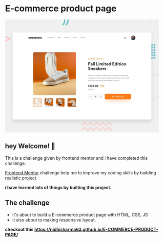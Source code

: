 # E-commerce product page

![Design preview for the E-commerce product page coding challenge](./design/desktop-preview.jpg)

## hey Welcome! 👋

This is a challenge given by frontend mentor and i have completed this challenge.

[Frontend Mentor](https://www.frontendmentor.io) challenge help me to improve my coding skills by building realistic project.

**i have learned lots of things by builting this project.**

## The challenge
- it's about to build a E-commerce product page with HTML, CSS, JS
- it also about to making responsive layout. 

**checkout this https://nidhisharma63.github.io/E-COMMERCE-PRODUCT-PAGE/**
